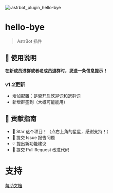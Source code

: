 ![:astrbot_plugin_hello-bye](https://count.getloli.com/@:astrbot_plugin_hello-bye?theme=minecraft)
# hello-bye

> AstrBot 插件


## 🐔 使用说明
**在新成员进群或者老成员退群时，发送一条信息提示！**

### v1.2更新
- 增加配置：是否开启欢迎词和退群词
- 新增群签到（大概可能能用）

## 👥 贡献指南

- 🌟 Star 这个项目！（点右上角的星星，感谢支持！）
- 🐛 提交 Issue 报告问题
- 💡 提出新功能建议
- 🔧 提交 Pull Request 改进代码
# 支持

[帮助文档](https://astrbot.app)
